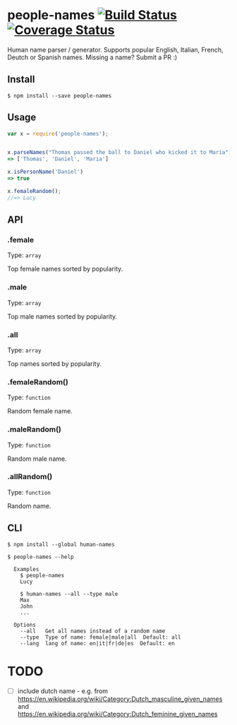 # people-names [![Build Status](https://travis-ci.org/dcworldwide/human-names.svg?branch=master)](https://travis-ci.org/dcworldwide/human-names) [![Coverage Status](https://coveralls.io/repos/github/dcworldwide/human-names/badge.svg?branch=master)](https://coveralls.io/github/dcworldwide/human-names?branch=master)

Human name parser / generator. Supports popular English, Italian, French, Deutch or Spanish names. Missing a name? Submit a PR :)

## Install

```
$ npm install --save people-names
```


## Usage

```js
var x = require('people-names');


x.parseNames("Thomas passed the ball to Daniel who kicked it to Maria")
=> ['Thomas', 'Daniel', 'Maria']

x.isPersonName('Daniel')
=> true

x.femaleRandom();
//=> Lucy
```


## API

### .female

Type: `array`

Top female names sorted by popularity.

### .male

Type: `array`

Top male names sorted by popularity.

### .all

Type: `array`

Top names sorted by popularity.

### .femaleRandom()

Type: `function`

Random female name.

### .maleRandom()

Type: `function`

Random male name.

### .allRandom()

Type: `function`

Random name.


## CLI

```
$ npm install --global human-names
```

```
$ people-names --help

  Examples
    $ people-names
    Lucy

    $ human-names --all --type male
    Max
    John
    ...

  Options
    --all   Get all names instead of a random name
    --type  Type of name: female|male|all  Default: all
    --lang  lang of name: en|it|fr|de|es  Default: en
```

# TODO

- [ ] include dutch name - e.g. from https://en.wikipedia.org/wiki/Category:Dutch_masculine_given_names and https://en.wikipedia.org/wiki/Category:Dutch_feminine_given_names
